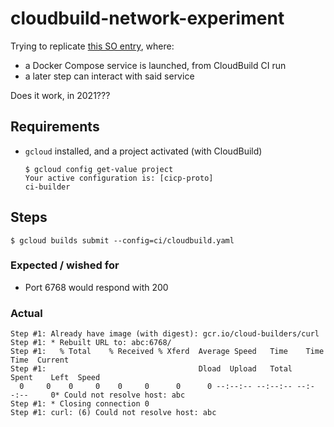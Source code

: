 # cloudbuild-network-experiment

Trying to replicate [this SO entry](https://stackoverflow.com/questions/52046609/communicate-between-two-containers-in-google-cloud-build/58991131#58991131), where:

- a Docker Compose service is launched, from CloudBuild CI run
- a later step can interact with said service

Does it work, in 2021???


## Requirements

- `gcloud` installed, and a project activated (with CloudBuild)

   ```
   $ gcloud config get-value project
   Your active configuration is: [cicp-proto]
   ci-builder
   ```

## Steps

```
$ gcloud builds submit --config=ci/cloudbuild.yaml
```

### Expected / wished for

- Port 6768 would respond with 200

### Actual

```
Step #1: Already have image (with digest): gcr.io/cloud-builders/curl
Step #1: * Rebuilt URL to: abc:6768/
Step #1:   % Total    % Received % Xferd  Average Speed   Time    Time     Time  Current
Step #1:                                  Dload  Upload   Total   Spent    Left  Speed
  0     0    0     0    0     0      0      0 --:--:-- --:--:-- --:--:--     0* Could not resolve host: abc
Step #1: * Closing connection 0
Step #1: curl: (6) Could not resolve host: abc
```
